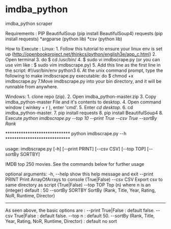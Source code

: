 # imdba_python
imdba_python scraper

Requirements :
  PIP
  BeautifulSoup (pip install BeautifulSoup4)
  requests (pip install requests)
  *argparse (python lib)
  *csv (python lib)
  
How to Execute :
  Linux: 
    1. Follow this tutorial to ensure your linux env is set up (http://openbookproject.net/thinkcs/python/english3e/app_c.html)
    2. Open terminal
    3. do $ cd /usr/bin/
    4. $ sudo vi imdbscrape.py (or you can use vim like : $ sudo vim imdbscrape.py)
    5. Add this line as the first line in the script:
      #!/usr/bin/env python3
    6. At the unix command prompt, type the following to make imdbscrape.py executable:
      do $ chmod +x imdbscrape.py
    7.Move imdbscrape.py into your bin directory, and it will be runnable from anywhere.

  Windows:
    1. clone repo (zip).
    2. Open imdba_python-master.zip
    3. Copy imdba_python-master File and it's contents to desktop.
    4. Open command window ( winkey + r ), enter 'cmd'.
    5. Enter *cd desktop*.
    6. cd imdba_python-master.
    7. pip install requests
    8. pip install BeautifulSoup4
    8. Execute *python imdbscrape.py --top 10 --print True --csv True --sortBy Rank*

***************************** python imdbscrape.py --h *****************************

usage: imdbscrape.py [-h] [--print PRINT] [--csv CSV] [--top TOP]
                     [--sortBy SORTBY]

IMDB top 250 movies. See the commands below for further usage

optional arguments:
  -h, --help       show this help message and exit
  --print PRINT    Print ArrayOfArrays to console (True|False)
  --csv CSV        Export csv to same directory as script (True|False)
  --top TOP        Top (n) where n is an (integer) default : 50
  --sortBy SORTBY  SortBy (Rank, Title, Year, Rating, NoR, Runtime, Director)
  
  *********************************************************************************

As seen above, the basic options are :
--print   True|False        : default false.
--csv     True|False        : default false.
--top n                     : default 50.
--sortBy (Rank, Title, Year, Rating, NoR, Runtime, Director) : default no sort

